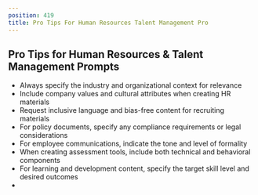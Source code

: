 ```yaml
---
position: 419
title: Pro Tips For Human Resources Talent Management Pro
---
```


## Pro Tips for Human Resources & Talent Management Prompts



- Always specify the industry and organizational context for relevance
- Include company values and cultural attributes when creating HR materials
- Request inclusive language and bias-free content for recruiting materials
- For policy documents, specify any compliance requirements or legal considerations
- For employee communications, indicate the tone and level of formality
- When creating assessment tools, include both technical and behavioral components
- For learning and development content, specify the target skill level and desired outcomes
-